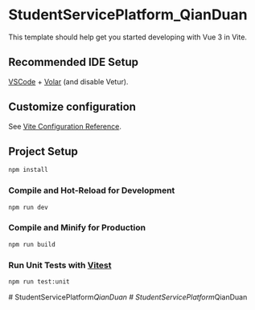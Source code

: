 # StudentServicePlatform_QianDuan

This template should help get you started developing with Vue 3 in Vite.

## Recommended IDE Setup

[VSCode](https://code.visualstudio.com/) + [Volar](https://marketplace.visualstudio.com/items?itemName=Vue.volar) (and disable Vetur).

## Customize configuration

See [Vite Configuration Reference](https://vitejs.dev/config/).

## Project Setup

```sh
npm install
```

### Compile and Hot-Reload for Development

```sh
npm run dev
```

### Compile and Minify for Production

```sh
npm run build
```

### Run Unit Tests with [Vitest](https://vitest.dev/)

```sh
npm run test:unit
```
#   S t u d e n t S e r v i c e P l a t f o r m _ Q i a n D u a n  
 #   S t u d e n t S e r v i c e P l a t f o r m _ Q i a n D u a n  
 